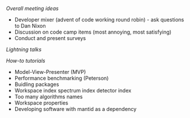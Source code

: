 *Overall meeting ideas*

* Developer mixer (advent of code working round robin) - ask questions to Dan Nixon
* Discussion on code camp items (most annoying, most satisfying)
* Conduct and present surveys

*Lightning talks*

*How-to tutorials*

* Model-View-Presenter (MVP)
* Performance benchmarking (Peterson)
* Buidling packages
* Workspace index spectrum index detector index
* Too many algorithms names
* Workspace properties
* Developing software with mantid as a dependency
